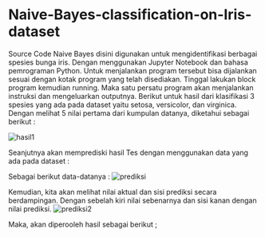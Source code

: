 # Naive-Bayes-classification-on-Iris-dataset
Source Code Naive Bayes disini digunakan untuk mengidentifikasi berbagai spesies bunga iris. Dengan menggunakan Jupyter Notebook dan bahasa pemrograman Python. 
Untuk menjalankan program tersebut bisa dijalankan sesuai dengan kotak program yang telah disediakan. Tinggal lakukan block program kemudian running. Maka satu persatu program akan menjalankan instruksi dan mengeluarkan outputnya.
Berikut untuk hasil dari klasifikasi 3 spesies yang ada pada dataset yaitu setosa, versicolor, dan virginica.
Dengan melihat 5 nilai pertama dari kumpulan datanya, diketahui sebagai berikut : 

![hasil1](https://user-images.githubusercontent.com/44889084/113510669-1b3beb00-9586-11eb-9ae1-b0637ee520b4.PNG)

Seanjutnya akan memprediski hasil Tes dengan menggunakan data yang ada pada dataset :

Sebagai berikut data-datanya :
![prediksi](https://user-images.githubusercontent.com/44889084/113511041-019ba300-9588-11eb-87ac-1d2b17b5fe4b.PNG)

Kemudian, kita akan melihat nilai aktual dan sisi prediksi secara berdampingan. Dengan sebelah kiri nilai sebenarnya dan sisi kanan dengan nilai prediksi. 
![prediksi2](https://user-images.githubusercontent.com/44889084/113511194-cfd70c00-9588-11eb-82be-bd4fc4491ce0.PNG)

Maka, akan diperooleh hasil sebagai berikut ;







